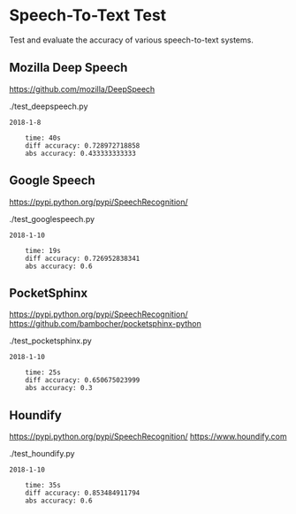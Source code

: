 Speech-To-Text Test
===================

Test and evaluate the accuracy of various speech-to-text systems.

Mozilla Deep Speech
-------------------

https://github.com/mozilla/DeepSpeech

./test_deepspeech.py

    2018-1-8
    
        time: 40s
        diff accuracy: 0.728972718858
        abs accuracy: 0.433333333333

Google Speech
-------------

https://pypi.python.org/pypi/SpeechRecognition/

./test_googlespeech.py

    2018-1-10

        time: 19s
        diff accuracy: 0.726952838341
        abs accuracy: 0.6

PocketSphinx
------------

https://pypi.python.org/pypi/SpeechRecognition/
https://github.com/bambocher/pocketsphinx-python

./test_pocketsphinx.py

    2018-1-10
    
        time: 25s
        diff accuracy: 0.650675023999
        abs accuracy: 0.3

Houndify
--------

https://pypi.python.org/pypi/SpeechRecognition/
https://www.houndify.com

./test_houndify.py

    2018-1-10
    
        time: 35s
        diff accuracy: 0.853484911794
        abs accuracy: 0.6
